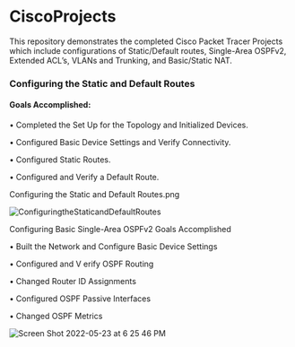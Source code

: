 # CiscoProjects
This repository demonstrates the completed Cisco Packet Tracer Projects which include configurations of Static/Default routes, Single-Area OSPFv2, Extended ACL’s, VLANs and Trunking, and Basic/Static NAT.


 <h3>Configuring the Static and Default Routes</h3>
 
 <h4>Goals Accomplished:</h4>
 
• Completed the Set Up for the Topology and Initialized Devices.

• Configured Basic Device Settings and Verify Connectivity.

• Configured Static Routes.

• Configured and Verify a Default Route.

Configuring the Static and Default Routes.png

![ ConfiguringtheStaticandDefaultRoutes](https://user-images.githubusercontent.com/71096610/169914033-501a08d5-f3db-4469-b05c-5dd2b5567610.png)

 Configuring Basic Single-Area OSPFv2
 Goals Accomplished
 
• Built the Network and Configure Basic Device Settings

• Configured and V erify OSPF Routing

• Changed Router ID Assignments

• Configured OSPF Passive Interfaces

• Changed OSPF Metrics

![Screen Shot 2022-05-23 at 6 25 46 PM](https://user-images.githubusercontent.com/71096610/169914699-2fbd92d2-eb91-4da4-82c9-84ae45540c57.png)
